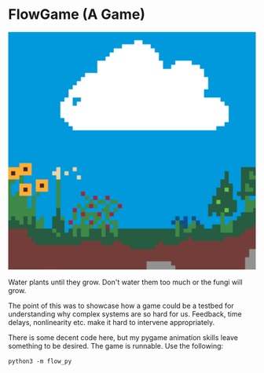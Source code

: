 # FlowGame (A Game)

![flowers that you can grow in the game](https://github.com/djpasseyjr/FlowGame/raw/main/images/screenshot.png)

Water plants until they grow. Don't water them too much or the fungi will grow.

The point of this was to showcase how a game could be a testbed for understanding why complex systems are so hard for us. Feedback, time delays, nonlinearity etc. make it hard to intervene appropriately.

There is some decent code here, but my pygame animation skills leave something to be desired. The game is runnable. Use the following:

```
python3 -m flow_py
```
